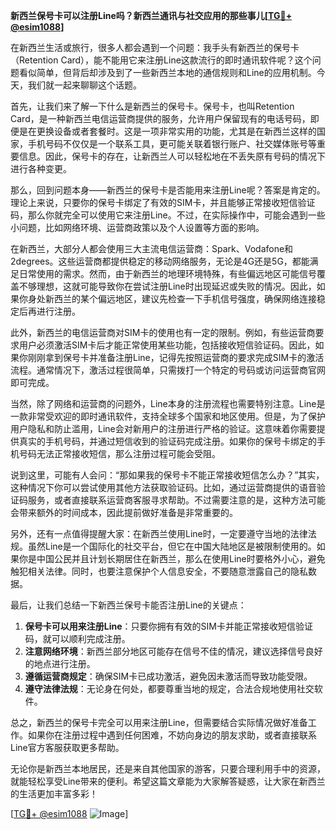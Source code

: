 **新西兰保号卡可以注册Line吗？新西兰通讯与社交应用的那些事儿[[TG💪+ @esim1088](https://t.me/s/esim1088)]**

在新西兰生活或旅行，很多人都会遇到一个问题：我手头有新西兰的保号卡（Retention Card），能不能用它来注册Line这款流行的即时通讯软件呢？这个问题看似简单，但背后却涉及到了一些新西兰本地的通信规则和Line的应用机制。今天，我们就一起来聊聊这个话题。

首先，让我们来了解一下什么是新西兰的保号卡。保号卡，也叫Retention Card，是一种新西兰电信运营商提供的服务，允许用户保留现有的电话号码，即便是在更换设备或者套餐时。这是一项非常实用的功能，尤其是在新西兰这样的国家，手机号码不仅仅是一个联系工具，更可能关联着银行账户、社交媒体账号等重要信息。因此，保号卡的存在，让新西兰人可以轻松地在不丢失原有号码的情况下进行各种变更。

那么，回到问题本身——新西兰的保号卡是否能用来注册Line呢？答案是肯定的。理论上来说，只要你的保号卡绑定了有效的SIM卡，并且能够正常接收短信验证码，那么你就完全可以使用它来注册Line。不过，在实际操作中，可能会遇到一些小问题，比如网络环境、运营商政策以及个人设置等方面的影响。

在新西兰，大部分人都会使用三大主流电信运营商：Spark、Vodafone和2degrees。这些运营商都提供稳定的移动网络服务，无论是4G还是5G，都能满足日常使用的需求。然而，由于新西兰的地理环境特殊，有些偏远地区可能信号覆盖不够理想，这就可能导致你在尝试注册Line时出现延迟或失败的情况。因此，如果你身处新西兰的某个偏远地区，建议先检查一下手机信号强度，确保网络连接稳定后再进行注册。

此外，新西兰的电信运营商对SIM卡的使用也有一定的限制。例如，有些运营商要求用户必须激活SIM卡后才能正常使用某些功能，包括接收短信验证码。因此，如果你刚刚拿到保号卡并准备注册Line，记得先按照运营商的要求完成SIM卡的激活流程。通常情况下，激活过程很简单，只需拨打一个特定的号码或访问运营商官网即可完成。

当然，除了网络和运营商的问题外，Line本身的注册流程也需要特别注意。Line是一款非常受欢迎的即时通讯软件，支持全球多个国家和地区使用。但是，为了保护用户隐私和防止滥用，Line会对新用户的注册进行严格的验证。这意味着你需要提供真实的手机号码，并通过短信收到的验证码完成注册。如果你的保号卡绑定的手机号码无法正常接收短信，那么注册过程可能会受阻。

说到这里，可能有人会问：“那如果我的保号卡不能正常接收短信怎么办？”其实，这种情况下你可以尝试使用其他方法获取验证码。比如，通过运营商提供的语音验证码服务，或者直接联系运营商客服寻求帮助。不过需要注意的是，这种方法可能会带来额外的时间成本，因此提前做好准备是非常重要的。

另外，还有一点值得提醒大家：在新西兰使用Line时，一定要遵守当地的法律法规。虽然Line是一个国际化的社交平台，但它在中国大陆地区是被限制使用的。如果你是中国公民并且计划长期居住在新西兰，那么在使用Line时要格外小心，避免触犯相关法律。同时，也要注意保护个人信息安全，不要随意泄露自己的隐私数据。

最后，让我们总结一下新西兰保号卡能否注册Line的关键点：

1. **保号卡可以用来注册Line**：只要你拥有有效的SIM卡并能正常接收短信验证码，就可以顺利完成注册。
2. **注意网络环境**：新西兰部分地区可能存在信号不佳的情况，建议选择信号良好的地点进行注册。
3. **遵循运营商规定**：确保SIM卡已成功激活，避免因未激活而导致功能受限。
4. **遵守法律法规**：无论身在何处，都要尊重当地的规定，合法合规地使用社交软件。

总之，新西兰的保号卡完全可以用来注册Line，但需要结合实际情况做好准备工作。如果你在注册过程中遇到任何困难，不妨向身边的朋友求助，或者直接联系Line官方客服获取更多帮助。

无论你是新西兰本地居民，还是来自其他国家的游客，只要合理利用手中的资源，就能轻松享受Line带来的便利。希望这篇文章能为大家解答疑惑，让大家在新西兰的生活更加丰富多彩！

[[TG💪+ @esim1088](https://t.me/s/esim1088) ![Image](https://i.postimg.cc/4NQfJmqS/Snipaste-2025-05-13-00-14-12.png)]